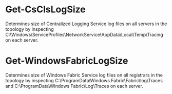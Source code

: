 # Get-CsClsLogSize
Determines size of Centralized Logging Service log files on all servers in the topology by inspecting C:\Windows\ServiceProfiles\NetworkService\AppData\Local\Temp\Tracing on each server.

# Get-WindowsFabricLogSize
Determines size of Windows Fabric Service log files on all registrars in the topology by inspecting C:\ProgramData\Windows Fabric\Fabric\log\Traces and C:\ProgramData\Windows Fabric\Log\Traces on each server.
